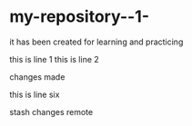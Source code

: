 # my-repository--1-



it has been created for learning and practicing 


this is line 1
this is line 2

changes made

this is line six

stash changes remote 
